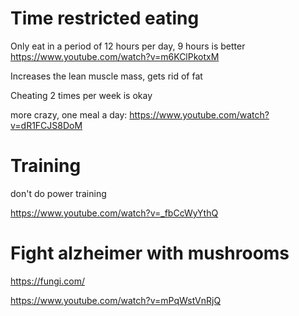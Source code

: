 # Time restricted eating

Only eat in a period of 12 hours per day, 9 hours is better
https://www.youtube.com/watch?v=m6KClPkotxM

Increases the lean muscle mass, gets rid of fat

Cheating 2 times per week is okay

more crazy, one meal a day: https://www.youtube.com/watch?v=dR1FCJS8DoM

# Training

don't do power training

https://www.youtube.com/watch?v=_fbCcWyYthQ


# Fight alzheimer with mushrooms

https://fungi.com/

https://www.youtube.com/watch?v=mPqWstVnRjQ
